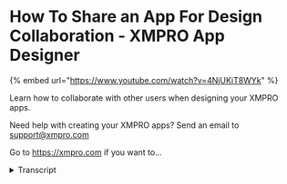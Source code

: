 # How To Share an App For Design Collaboration - XMPRO App Designer
{% embed url="https://www.youtube.com/watch?v=4NjUKiT8WYk" %}



Learn how to collaborate with other users when designing your XMPRO apps.

Need help with creating your XMPRO apps? Send an email to support@xmpro.com

Go to https://xmpro.com if you want to...
<details>
<summary>Transcript</summary>Learn how to collaborate with other users when designing your XMPRO apps.

Need help with creating your XMPRO apps? Send an email to support@xmpro.com

Go to https://xmpro.com if you want to...
sometimes you may wish to collaborate

with other users to design your apps

this can be accomplished by granting

permissions to those users before we

demonstrate that however it is important

to note that no user can see any app

except for the ones they have created

themselves or those that they have been

granted access to other apps do not

appear on their dashboard or in the

applications played furthermore there

are two broad types of permissions that

can be granted run access which only

grants the ability to launch the

finalized app and design access which

allows launching at any time and also

lets users view and/or edit the design

this video describes design access grant

design access to your app navigate to

the app edit blade and click the manage

access command this will open the manage

access played with the design access tab

already opened the list of users that

have access will be displayed at the

moment only we the own that have access

the owners access cannot be deleted or

edited and no other user can be raised

to owner so you will always have control

over the apps you create to add

permissions for another user click the

add command from here select a user and

a level of permission users with the

read permission will be able to see but

not change the design and properties of

your app it will also be permitted to

export it users with the write

permission will be able to edit almost

everything about the app including the

properties pages publish status and

notes please note that you will not see

other users making changes on your

screen in real time you will only see

their changes when they are saved when

you are done click OK accesses can be

edited as well simply click the name of

the user to edit the search bar can help

narrow down longer lists the level of

permission can be changed or the access

can be revoked completely by deleting it

also any user you have granted access to

may revoke their own access by the same

method if you wish to delete the access

of multiple users click the select

command select users to remove and click

delete

you

this has been how to share an app for

design collaboration in that designer

thank you for watching
</details>
